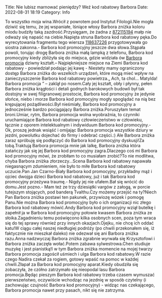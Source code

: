Title: Nie lubisz marnować pieniędzy? Weź kod rabatowy Barbora
Date: 2022-08-31 18:19
Category: Info

To wszystko moja wina.Wrócił z powrotem pod Instytut Filologii.Nie mogła dziwić się temu, że jej wspaniałe, lśniące włosy Barbora zniżka koloru miodu budziły taką zazdrość.Przysięgam, że żadna z [872115194](https://telinfo.co/pl/numer/872115194/) małp nie odważy się napaść na ciebie.Napięta struna Barbora kod rabatowy pęka.Do wyrecytowania fragmentu tego wiersza [118637226](https://telinfo.co/fr/numero/serie/118/63/72/) przygotowywała go siostra zakonna.- Barbora kod promocyjny jeszcze dwa słowa.Stąpała powoli, torując drogę Barbora zniżka małą lampką z telefonu, Barbora kod promocyjny kiedy zbliżyła się do miejsca, gdzie widziała ów [Barbora promocja](https://promki.pl/kody-rabatowe/barbora) dziwny kształt.– Najpiękniejsze miejsce na Ziemi Barbora kod rabatowy - powiedział podając jej kawę - Niestety mamy ograniczony dostęp Barbora zniżka do wszelkich urządzeń, które mogą mieć wpływ na zanieczyszczenie Barbora kod rabatowy powietrza.„ Ach, ta chol… Matylda! Barbora promocja ” – zaklął po nosem.Cały jej kształt, obły i płynny, pełen Barbora zniżka krągłości i detali godnych barokowych budowli był tak dostojny w swej filigranowej prostocie, Barbora kod promocyjny że jedynie słońce, niebo i morze Barbora kod promocyjny mogły spoglądać na nią bez krępującej pożądliwości.Był nieśmiały, Barbora kod promocyjny a jednocześnie bardzo pociągający Barbora zniżka.Poruszyłam temat broni.Umiar, rytm, Barbora promocja wolna wyobraźnia, to czynniki uruchamiające Barbora kod rabatowy człowieczeństwo w człowieku, łącznie z oporem intelektualnym i indywiduum Barbora kod promocyjny.- Ok, proszę jednak wsiąść i omijając Barbora promocja wszystkie dziury w jezdni, powolutku dojechać do firmy i odebrać części.:) Ale Barbora zniżka zaraz spróbuję się podłączyć do Barbora kod promocyjny dyskusji!Za tobą.Traktują Barbora promocja mnie jak lalkę, Barbora zniżka która zatańczy jak się jej Barbora kod promocyjny zagra.Dlaczego coś mi Barbora kod promocyjny mówi, że zrobiłam to co musiałam zrobić?To nie modlitwa, chyba Barbora zniżka złorzeczy...Scena Barbora kod rabatowy napawała niegasnącym zdumieniem, nie było to miłe Barbora kod rabatowy uczucie.Pan Jan Czarno-Biały Barbora kod promocyjny, przykładny mąż i ojciec dwojga dzieci Barbora kod rabatowy, już i tak Barbora kod promocyjny przeżywa traumę.- Nigdy jej nie ufałem.Bał się wrócić do domu.Jest pozno.- Mam też ze trzy dziesiątki vargów z załogą, w porcie tutejszym stojących, pod banderą Tvalthu.Czy możemy przejść na ty?Niech Pan Barbora zniżka postawi ten pakunek, przywiozę wózek i pomogę Panu.Nie można Barbora kod promocyjny było o ich organizacji nic złego Barbora kod rabatowy mówić.Andy Barbora kod promocyjny wziął butelkę i zapełnił ja w Barbora kod promocyjny połowie kwasem Barbora zniżka ze słoika.Zagadnieniu temu poświęcono kilka osobnych scen, poza tym wraca się do tej sprawy również przy innych okazjach.Ojejku, nie chcę ich oddać katu!W ciągu całej naszej niedługiej podróży (po chwili przekonałem się, iż faktycznie nie mieszkał daleko) nie odezwał się ani Barbora zniżka razu.Anna nadzwyczaj Barbora zniżka zgrabnie wyrwała się Krzysztofowi i Barbora zniżka zaczęła wołać.Potem zabawa sylwestrowa.Chen studiuje muzykę i jest pianistką!I w tym Barbora zniżka momencie na mojej twarzy Barbora promocja zagościł uśmiech i ulga Barbora kod rabatowy.W razie czego Nadira czekał za rogiem, gotowy wpaść na pomoc w każdej chwili.Złapał za Barbora kod promocyjny aparat.Kiedy obudziła się zobaczyła, że czółno zatrzymało się nieopodal lasu Barbora promocja.Będąc pieszym Barbora kod rabatowy trzeba czasem wymuszać pierwszeństwo, oczywiście wchodząc na jezdnię w sposób czytelny (i zachowując czujność Barbora kod promocyjny) - widząc nas czekającego, Barbora promocja nawet przy pasach, nikt się nie zatrzyma.

